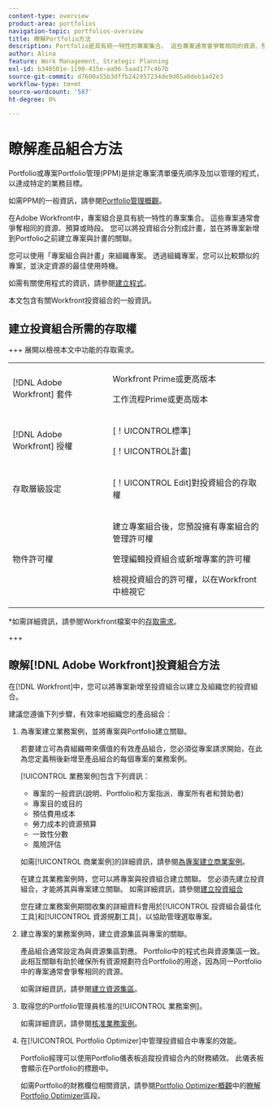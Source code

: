 ```yaml
---
content-type: overview
product-area: portfolios
navigation-topic: portfolios-overview
title: 瞭解Portfolio方法
description: Portfolio是具有統一特性的專案集合。 這些專案通常會爭奪相同的資源、預算或時段。 您可以將投資組合分割成計畫，並在將專案新增到Portfolio之前建立專案與計畫的關聯。
author: Alina
feature: Work Management, Strategic Planning
exl-id: b340501e-1190-415e-aa96-5aad177c4b7b
source-git-commit: d7600a55b3dffb242957234de9d85a0deb1ad2e3
workflow-type: tm+mt
source-wordcount: '587'
ht-degree: 0%

---
```


# 瞭解產品組合方法

<!-- Audited: 1/2024 -->

Portfolio或專案Portfolio管理(PPM)是排定專案清單優先順序及加以管理的程式，以達成特定的業務目標。

如需PPM的一般資訊，請參閱[Portfolio管理概觀](/help/quicksilver/manage-work/portfolios/portfolios-overview/portfolio-managament-overview.md)。

在Adobe Workfront中，專案組合是具有統一特性的專案集合。 這些專案通常會爭奪相同的資源、預算或時段。 您可以將投資組合分割成計畫，並在將專案新增到Portfolio之前建立專案與計畫的關聯。

您可以使用「專案組合與計畫」來組織專案。 透過組織專案，您可以比較類似的專案，並決定資源的最佳使用時機。

如需有關使用程式的資訊，請參閱[建立程式](../../../manage-work/portfolios/create-and-manage-programs/create-program.md)。

本文包含有關Workfront投資組合的一般資訊。

## 建立投資組合所需的存取權

<!--leave the table uncollapsed as this article is about access-->

+++ 展開以檢視本文中功能的存取需求。 

<table style="table-layout:auto"> 
 <col> 
 <col> 
 <tbody> 
  <tr> 
   <td role="rowheader">[!DNL Adobe Workfront] 套件</td> 
   <td> <p>Workfront Prime或更高版本</p>
   <p>工作流程Prime或更高版本</p>
   </td> 
  </tr> 
  <tr> 
   <td role="rowheader">[!DNL Adobe Workfront] 授權</td> 
   <td> <p>[！UICONTROL標準]</p>
   <p>[！UICONTROL計畫]</p> </td> 
  </tr> 
  <tr> 
   <td role="rowheader">存取層級設定</td> 
   <td> <p>[！UICONTROL Edit]對投資組合的存取權</p>  </td> 
  </tr> 
  <tr> 
   <td role="rowheader">物件許可權</td> 
   <td> <p>建立專案組合後，您預設擁有專案組合的管理許可權</p> 
   <p>管理編輯投資組合或新增專案的許可權</p>
   <p>檢視投資組合的許可權，以在Workfront中檢視它</p>
    </td> 
  </tr> 
 </tbody> 
</table>

*如需詳細資訊，請參閱Workfront檔案中的[存取需求](/help/quicksilver/administration-and-setup/add-users/access-levels-and-object-permissions/access-level-requirements-in-documentation.md)。

+++

<!--Old:

<table style="table-layout:auto"> 
 <col> 
 <col> 
 <tbody> 
  <tr> 
   <td role="rowheader">[!DNL Adobe Workfront] plan*</td> 
   <td> <p>New: Any</p>
   <p>Current:[!UICONTROL Business] or higher</p> </td> 
  </tr> 
  <tr> 
   <td role="rowheader">[!DNL Adobe Workfront] license*</td> 
   <td> <p>New: [!UICONTROL Standard]</p>
   <p>Current:[!UICONTROL Plan] </p> </td> 
  </tr> 
  <tr> 
   <td role="rowheader">Access level configurations</td> 
   <td> <p>[!UICONTROL Edit] access to Portfolios</p>  </td> 
  </tr> 
  <tr> 
   <td role="rowheader">Object permissions</td> 
   <td> <p>After you create a portfolio, you have Manage permissions to it, by default</p> 
   <p>Manage permissions to edit a portfolio or add projects to it</p>
   <p>View permissions to a portfolio to view it in Workfront</p>
    </td> 
  </tr> 
 </tbody> 
</table>-->

## 瞭解[!DNL Adobe Workfront]投資組合方法

在[!DNL Workfront]中，您可以將專案新增至投資組合以建立及組織您的投資組合。

建議您遵循下列步驟，有效率地組織您的產品組合：

1. 為專案建立業務案例，並將專案與Portfolio建立關聯。

   若要建立可為貴組織帶來價值的有效產品組合，您必須從專案請求開始，在此為您定義稍後新增至產品組合的每個專案的業務案例。

   [!UICONTROL 業務案例]包含下列資訊：

   * 專案的一般資訊(說明、Portfolio和方案指派、專案所有者和贊助者)
   * 專案目的或目的
   * 預估費用成本
   * 勞力成本的資源預算
   * 一致性分數
   * 風險評估

   如需[!UICONTROL 商業案例]的詳細資訊，請參閱[為專案建立商業案例](../../../manage-work/projects/define-a-business-case/create-business-case.md)。

   在建立其業務案例時，您可以將專案與投資組合建立關聯。 您必須先建立投資組合，才能將其與專案建立關聯。 如需詳細資訊，請參閱[建立投資組合](/help/quicksilver/manage-work/portfolios/create-and-manage-portfolios/create-portfolios.md)

   您在建立業務案例期間收集的詳細資料會用於[!UICONTROL 投資組合最佳化工具]和[!UICONTROL 資源規劃工具]，以協助管理選取專案。
1. 建立專案的業務案例時，建立資源集區與專案的關聯。

   產品組合通常設定為與資源集區對應。 Portfolio中的程式也與資源集區一致。 此相互關聯有助於確保所有資源規劃符合Portfolio的用途，因為同一Portfolio中的專案通常會爭奪相同的資源。

   如需詳細資訊，請參閱[建立資源集區](/help/quicksilver/resource-mgmt/resource-planning/resource-pools/create-resource-pools.md)。

1. 取得您的Portfolio管理員核准的[!UICONTROL 業務案例]。

   如需詳細資訊，請參閱[核准業務案例](/help/quicksilver/manage-work/projects/define-a-business-case/approve-business-case.md)。
1. 在[!UICONTROL Portfolio Optimizer]中管理投資組合中專案的效能。

   Portfolio經理可以使用Portfolio儀表板追蹤投資組合內的財務績效。 此儀表板會顯示在Portfolio的標題中。

   如需Portfolio的財務欄位相關資訊，請參閱[Portfolio Optimizer概觀](../../../manage-work/portfolios/portfolio-optimizer/portfolio-optimizer-overview.md#financial-fieds-subsection)中的[瞭解Portfolio Optimizer](../../../manage-work/portfolios/portfolio-optimizer/portfolio-optimizer-overview.md)區段。

